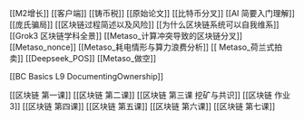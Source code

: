 [[M2增长]]
[[客户端]]
[[铸币税]]
[[原始论文]]
[[比特币分叉]]
[[AI 简要入门理解]]
[[庞氏骗局]]
[[区块链过程简述以及风险]]
[[为什么区块链系统可以自我维系]]
[[Grok3 区块链学科全景]]
[[Metaso_计算冲突导致的区块链分叉]]
[[Metaso_nonce]]
[[Metaso_耗电情形与算力浪费分析]]
[[ Metaso_荷兰式拍卖]]
[[Deepseek_POS]]
[[Metaso_做空]]

[[BC Basics L9 DocumentingOwnership]]





[[区块链 第一课]]
[[区块链 第二课]]
[[区块链 第三课 挖矿与共识]]
[[区块链 作业 3]]
[[区块链 第四课]]
[[区块链 第五课]]
[[区块链 第六课]]
[[区块链 第七课]]






